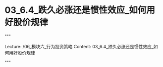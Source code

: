 # 03_6.4_跌久必涨还是惯性效应_如何用好股价规律

"""

Lecture: /06_模块六_行为投资策略
Content: 03_6.4_跌久必涨还是惯性效应_如何用好股价规律

"""

